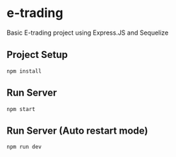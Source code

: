 # e-trading

Basic E-trading project using Express.JS and Sequelize

## Project Setup

    npm install

## Run Server

    npm start

## Run Server (Auto restart mode)

    npm run dev

